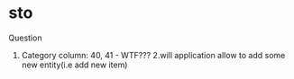 sto
===

Question

1. Category column: 40, 41  - WTF???
2.will application allow to add some new entity(i.e add new item)

